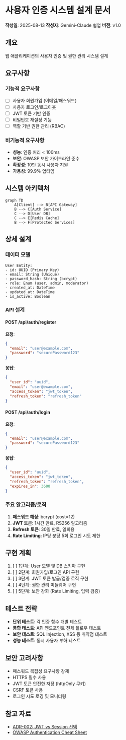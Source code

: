 # 사용자 인증 시스템 설계 문서

**작성일**: 2025-08-13
**작성자**: Gemini-Claude 협업
**버전**: v1.0

## 개요
웹 애플리케이션의 사용자 인증 및 권한 관리 시스템 설계

## 요구사항
### 기능적 요구사항
- [ ] 사용자 회원가입 (이메일/패스워드)
- [ ] 사용자 로그인/로그아웃
- [ ] JWT 토큰 기반 인증
- [ ] 비밀번호 재설정 기능
- [ ] 역할 기반 권한 관리 (RBAC)

### 비기능적 요구사항
- **성능**: 인증 처리 < 100ms
- **보안**: OWASP 보안 가이드라인 준수
- **확장성**: 10만 동시 사용자 지원
- **가용성**: 99.9% 업타임

## 시스템 아키텍처

```mermaid
graph TD
    A[Client] --> B[API Gateway]
    B --> C[Auth Service]
    C --> D[User DB]
    C --> E[Redis Cache]
    B --> F[Protected Services]
```

## 상세 설계

### 데이터 모델
```
User Entity:
- id: UUID (Primary Key)
- email: String (Unique)
- password_hash: String (bcrypt)
- role: Enum (user, admin, moderator)
- created_at: DateTime
- updated_at: DateTime
- is_active: Boolean
```

### API 설계
#### POST /api/auth/register
**요청**:
```json
{
  "email": "user@example.com",
  "password": "securePassword123"
}
```

**응답**:
```json
{
  "user_id": "uuid",
  "email": "user@example.com",
  "access_token": "jwt_token",
  "refresh_token": "refresh_token"
}
```

#### POST /api/auth/login
**요청**:
```json
{
  "email": "user@example.com", 
  "password": "securePassword123"
}
```

**응답**:
```json
{
  "user_id": "uuid",
  "access_token": "jwt_token",
  "refresh_token": "refresh_token",
  "expires_in": 3600
}
```

### 주요 알고리즘/로직
1. **패스워드 해싱**: bcrypt (cost=12)
2. **JWT 토큰**: 1시간 만료, RS256 알고리즘
3. **Refresh 토큰**: 30일 만료, 일회용
4. **Rate Limiting**: IP당 분당 5회 로그인 시도 제한

## 구현 계획
1. [ ] 1단계: User 모델 및 DB 스키마 구현
2. [ ] 2단계: 회원가입/로그인 API 구현  
3. [ ] 3단계: JWT 토큰 발급/검증 로직 구현
4. [ ] 4단계: 권한 관리 미들웨어 구현
5. [ ] 5단계: 보안 강화 (Rate Limiting, 입력 검증)

## 테스트 전략
- **단위 테스트**: 각 인증 함수 개별 테스트
- **통합 테스트**: API 엔드포인트 전체 플로우 테스트
- **보안 테스트**: SQL Injection, XSS 등 취약점 테스트
- **성능 테스트**: 동시 사용자 부하 테스트

## 보안 고려사항
- 패스워드 복잡성 요구사항 강제
- HTTPS 필수 사용
- JWT 토큰 안전한 저장 (httpOnly 쿠키)
- CSRF 토큰 사용
- 로그인 시도 로깅 및 모니터링

## 참고 자료
- [ADR-002: JWT vs Session 선택](../adr/ADR-002-jwt-vs-session.md)
- [OWASP Authentication Cheat Sheet](https://cheatsheetseries.owasp.org/cheatsheets/Authentication_Cheat_Sheet.html)
